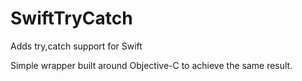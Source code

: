 SwiftTryCatch
=============

Adds try,catch support for Swift

Simple wrapper built around Objective-C to achieve the same result.

